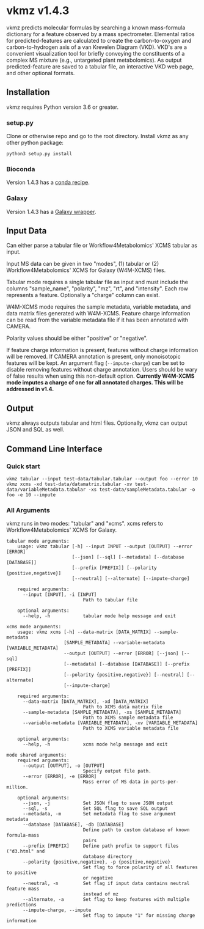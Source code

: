 # vkmz v1.4.3

vkmz predicts molecular formulas by searching a known mass-formula dictionary
for a feature observed by a mass spectrometer. Elemental ratios for predicted-features
are calculated to create the carbon-to-oxygen and carbon-to-hydrogen axis of a
van Krevelen Diagram (VKD). VKD's are a convenient visualization tool for
briefly conveying the constituents of a complex MS mixture (e.g., untargeted
plant metabolomics). As output predicted-feature are saved to a tabular file,
an interactive VKD web page, and other optional formats.

## Installation

vkmz requires Python version 3.6 or greater.

### setup.py

Clone or otherwise repo and go to the root directory. Install vkmz as any other
python package:
```
python3 setup.py install
```

### Bioconda

Version 1.4.3 has a [conda recipe](https://github.com/bioconda/bioconda-recipes/tree/master/recipes/vkmz).

### Galaxy

Version 1.4.3 has a [Galaxy wrapper](https://toolshed.g2.bx.psu.edu/view/eslerm/vkmz/).

## Input Data

Can either parse a tabular file or Workflow4Metabolomics' XCMS tabular as input.

Input MS data can be given in two "modes", (1) tabular or (2) Workflow4Metabolomics'
XCMS for Galaxy (W4M-XCMS) files.

Tabular mode requires a single tabular file as input and  must include the columns
"sample_name", "polarity", "mz", "rt", and "intensity". Each row represents a 
feature. Optionally a "charge" column can exist.

W4M-XCMS mode requires the sample metadata, variable metadata, and data matrix
files generated with W4M-XCMS. Feature charge information can be read from the
variable metadata file if it has been annotated with CAMERA.

Polarity values should be either "positive" or "negative".

If feature charge information is present, features without charge information
will be removed. If CAMERA annotation is present, only monoisotopic features
will be kept. An argument flag (`--impute-charge`) can be set to disable removing
features without charge annotation. Users should be wary of false results when
using this non-default option. **Currently W4M-XCMS mode imputes a charge of one
for all annotated charges. This will be addressed in v1.4.**

## Output

vkmz always outputs tabular and html files. Optionally, vkmz can output JSON
and SQL as well.

## Command Line Interface

### Quick start

```
vkmz tabular --input test-data/tabular.tabular --output foo --error 10
vkmz xcms -xd test-data/datamatrix.tabular -xv test-data/variableMetadata.tabular -xs test-data/sampleMetadata.tabular -o foo -e 10 --impute
```

### All Arguments

vkmz runs in two modes: "tabular" and "xcms". xcms refers to Workflow4Metabolomics'
XCMS for Galaxy.

```
tabular mode arguments:
    usage: vkmz tabular [-h] --input INPUT --output [OUTPUT] --error [ERROR]
                        [--json] [--sql] [--metadata] [--database [DATABASE]]
                        [--prefix [PREFIX]] [--polarity {positive,negative}]
                        [--neutral] [--alternate] [--impute-charge]

    required arguments:
      --input [INPUT], -i [INPUT]
                            Path to tabular file

    optional arguments:
      --help, -h            tabular mode help message and exit

xcms mode arguments:
    usage: vkmz xcms [-h] --data-matrix [DATA_MATRIX] --sample-metadata
                     [SAMPLE_METADATA] --variable-metadata [VARIABLE_METADATA]
                     --output [OUTPUT] --error [ERROR] [--json] [--sql]
                     [--metadata] [--database [DATABASE]] [--prefix [PREFIX]]
                     [--polarity {positive,negative}] [--neutral] [--alternate]
                     [--impute-charge]

    required arguments:
      --data-matrix [DATA_MATRIX], -xd [DATA_MATRIX]
                            Path to XCMS data matrix file
      --sample-metadata [SAMPLE_METADATA], -xs [SAMPLE_METADATA]
                            Path to XCMS sample metadata file
      --variable-metadata [VARIABLE_METADATA], -xv [VARIABLE_METADATA]
                            Path to XCMS variable metadata file

    optional arguments:
      --help, -h            xcms mode help message and exit

mode shared arguments:
    required arguments:
      --output [OUTPUT], -o [OUTPUT]
                            Specify output file path.
      --error [ERROR], -e [ERROR]
                            Mass error of MS data in parts-per-million.

    optional arguments:
      --json, -j            Set JSON flag to save JSON output
      --sql, -s             Set SQL flag to save SQL output
      --metadata, -m        Set metadata flag to save argument metadata
      --database [DATABASE], -db [DATABASE]
                            Define path to custom database of known formula-mass
                            pairs
      --prefix [PREFIX]     Define path prefix to support files ("d3.html" and
                            database directory
      --polarity {positive,negative}, -p {positive,negative}
                            Set flag to force polarity of all features to positive
                            or negative
      --neutral, -n         Set flag if input data contains neutral feature mass
                            instead of mz
      --alternate, -a       Set flag to keep features with multiple predictions
      --impute-charge, --impute
                            Set flag to impute "1" for missing charge information
```
